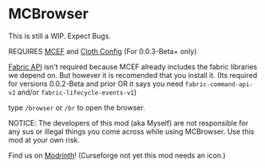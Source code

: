 # MCBrowser

This is still a WIP. Expect Bugs.

REQUIRES [MCEF](https://modrinth.com/mod/mcef) and [Cloth Config](https://modrinth.com/mod/cloth-config) (For 0.0.3-Beta+ only)

[Fabric API](https://modrinth.com/mod/fabric-api) isn't required because MCEF already includes the fabric libraries we depend on. But however it is recomended that you install it. (Its required for versions 0.0.2-Beta and prior OR it says you need `fabric-command-api-v2` and/or `fabric-lifecycle-events-v1`)

type `/browser` or `/br` to open the browser.

NOTICE: The developers of this mod (aka Myself) are not responsible for any sus or illegal things you come across while using MCBrowser. Use this mod at your own risk. 

Find us on [Modrinth](https://modrinth.com/mod/mcbrowser)! (Curseforge not yet this mod needs an icon.)


